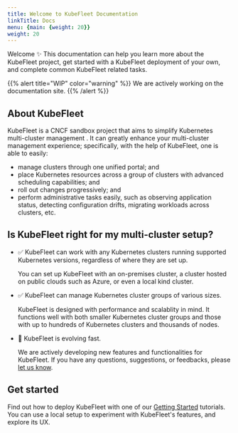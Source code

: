 ```yaml
---
title: Welcome to KubeFleet Documentation
linkTitle: Docs
menu: {main: {weight: 20}}
weight: 20
---
```


Welcome ✨ This documentation can help you learn more about the KubeFleet project,
get started with a KubeFleet deployment of your own, and complete common KubeFleet related tasks.

{{% alert title="WIP" color="warning" %}}
We are actively working on the documentation site.
{{% /alert %}}

## About KubeFleet

KubeFleet is a CNCF sandbox project that aims to simplify Kubernetes multi-cluster management .
It can greatly enhance your multi-cluster management experience; specifically,
with the help of KubeFleet, one is able to easily:

* manage clusters through one unified portal; and
* place Kubernetes resources across a group of clusters with advanced scheduling capabilities; and
* roll out changes progressively; and
* perform administrative tasks easily, such as observing application status, detecting configuration drifts, migrating workloads across clusters, etc.

## Is KubeFleet right for my multi-cluster setup?

* ✅ KubeFleet can work with any Kubernetes clusters running supported Kubernetes versions, regardless of where they are set up.

    You can set up KubeFleet with an on-premises cluster, a cluster hosted on public clouds such as
    Azure, or even a local kind cluster.

* ✅ KubeFleet can manage Kubernetes cluster groups of various sizes. 

    KubeFleet is designed with performance and scalablity in mind. It functions well with both
    smaller Kubernetes cluster groups and those with up to hundreds of Kubernetes clusters and
    thousands of nodes.

* 🚀 KubeFleet is evolving fast.

    We are actively developing new features and functionalities for KubeFleet. If you have any questions, suggestions, or feedbacks, please [let us know](https://github.com/kubefleet-dev/kubefleet/issues).

## Get started

Find out how to deploy KubeFleet with one of our [Getting Started](/docs/getting-started) tutorials. You can use a local setup to experiment with KubeFleet's features, and explore its UX.


